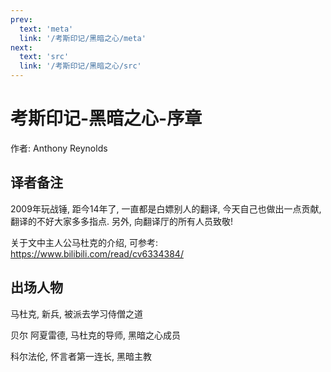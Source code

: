 ```yaml
---
prev:
  text: 'meta'
  link: '/考斯印记/黑暗之心/meta'
next:
  text: 'src'
  link: '/考斯印记/黑暗之心/src'
---
```


# 考斯印记-黑暗之心-序章

作者: Anthony Reynolds

## 译者备注

2009年玩战锤, 距今14年了, 一直都是白嫖别人的翻译, 今天自己也做出一点贡献, 翻译的不好大家多多指点. 另外, 向翻译厅的所有人员致敬!

关于文中主人公马杜克的介绍, 可参考: <https://www.bilibili.com/read/cv6334384/>

## 出场人物

马杜克, 新兵, 被派去学习侍僧之道

贝尔 阿夏雷德, 马杜克的导师, 黑暗之心成员

科尔法伦, 怀言者第一连长, 黑暗主教


